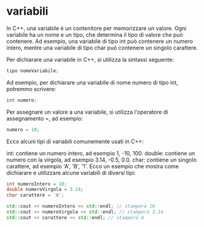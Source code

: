 # variabili

In C++, una variabile è un contenitore per memorizzare un valore. Ogni variabile ha un nome e un tipo, che determina il tipo di valore che può contenere. Ad esempio, una variabile di tipo int può contenere un numero intero, mentre una variabile di tipo char può contenere un singolo carattere.

Per dichiarare una variabile in C++, si utilizza la sintassi seguente:

```cpp
tipo nomeVariabile;
```

Ad esempio, per dichiarare una variabile di nome numero di tipo int, potremmo scrivere:

```cpp
int numero;
```

Per assegnare un valore a una variabile, si utilizza l'operatore di assegnamento =, ad esempio:

```cpp
numero = 10;
```

Ecco alcuni tipi di variabili comunemente usati in C++:

int: contiene un numero intero, ad esempio 1, -10, 100.
double: contiene un numero con la virgola, ad esempio 3.14, -0.5, 0.0.
char: contiene un singolo carattere, ad esempio 'A', 'B', '1'.
Ecco un esempio che mostra come dichiarare e utilizzare alcune variabili di diversi tipi:

```cpp
int numeroIntero = 10;
double numeroVirgola = 3.14;
char carattere = 'A';

std::cout << numeroIntero << std::endl; // stamperà 10
std::cout << numeroVirgola << std::endl; // stamperà 3.14
std::cout << carattere << std::endl; // stamperà A
```
